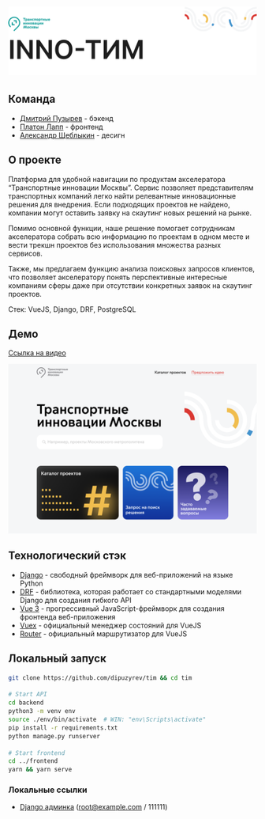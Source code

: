 # ![Header](preview.png)

## Команда
- [Дмитрий Пузырев](https://t.me/dipuzyrev) - бэкенд
- [Платон Лапп](https://t.me/SeamMiner) - фронтенд
- [Александр Щеблыкин](https://t.me/greeneboy) - десигн

## О проекте

Платформа для удобной навигации по продуктам акселератора “Транспортные инновации Москвы”. Сервис позволяет представителям транспортных компаний легко найти релевантные инновационные решения для внедрения. Если подходящих проектов не найдено, компании могут оставить заявку на скаутинг новых решений на рынке.

Помимо основной функции, наше решение помогает сотрудникам акселератора собрать всю информацию по проектам в одном месте и вести трекшн проектов без использования множества разных сервисов.

Также, мы предлагаем функцию анализа поисковых запросов клиентов, что позволяет акселератору понять перспективные интересные компаниям сферы даже при отсутствии конкретных заявок на скаутинг проектов.

Стек: VueJS, Django, DRF, PostgreSQL

## Демо

[Ссылка на видео](https://drive.google.com/file/d/1VzpKUVerp2Ma0_YV0ditff-3aoB2_7uh/view?usp=sharing)

![Demo](demo_preview.png)


## Технологический стэк

- [Django](https://www.djangoproject.com/) - свободный фреймворк для веб-приложений на языке Python
- [DRF](https://www.django-rest-framework.org/) -  библиотека, которая работает со стандартными моделями Django для создания гибкого API
- [Vue 3](https://v3.ru.vuejs.org/) - прогрессивный JavaScript-фреймворк для создания фронтенда веб-приложения
- [Vuex](https://vuex.vuejs.org/ru/) - официальный менеджер состояний для VueJS
- [Router](https://router.vuejs.org/ru/) - официальный маршрутизатор для VueJS



## Локальный запуск

```bash
git clone https://github.com/dipuzyrev/tim && cd tim

# Start API
cd backend
python3 -m venv env
source ./env/bin/activate  # WIN: "env\Scripts\activate"
pip install -r requirements.txt
python manage.py runserver

# Start frontend
cd ../frontend
yarn && yarn serve
```


### Локальные ссылки

- [Django админка](http://localhost:8000/admin/) (root@example.com / 111111)
